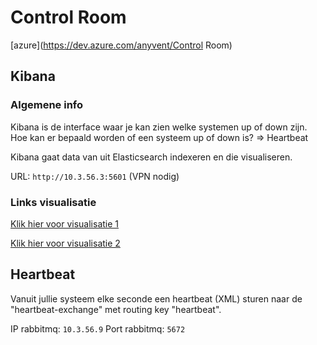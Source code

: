 # Control Room
[azure](https://dev.azure.com/anyvent/Control Room)

## Kibana
### Algemene info
Kibana is de interface waar je kan zien welke systemen up of down zijn.
Hoe kan er bepaald worden of een systeem up of down is? => Heartbeat
 
Kibana gaat data van uit Elasticsearch indexeren en die visualiseren.
 
URL: `http://10.3.56.3:5601` (VPN nodig)

### Links visualisatie

[Klik hier voor visualisatie 1](http://10.3.56.3:5601/app/kibana#/dashboard/b2bde400-8174-11ea-8f95-adbfd2c32966?_g=(refreshInterval:(pause:!f,value:5000),time:(from:now-15m,to:now))&_a=(description:'',filters:!(),fullScreenMode:!f,options:(hidePanelTitles:!f,useMargins:!t),panels:!((embeddableConfig:(),gridData:(h:15,i:'577055ee-975a-4e11-83ec-b07117c6fe8c',w:24,x:0,y:0),id:a79aca30-8169-11ea-8f95-adbfd2c32966,panelIndex:'577055ee-975a-4e11-83ec-b07117c6fe8c',type:visualization,version:'7.6.1'),(embeddableConfig:(),gridData:(h:15,i:'8e138d6a-71d5-407a-a259-af0d62542686',w:24,x:24,y:0),id:'610e7bb0-8174-11ea-8f95-adbfd2c32966',panelIndex:'8e138d6a-71d5-407a-a259-af0d62542686',type:lens,version:'7.6.1')),query:(language:kuery,query:''),timeRestore:!f,title:'Status%20of%20Queues',viewMode:view))

[Klik hier voor visualisatie 2](http://10.3.56.3:5601/app/canvas#/workpad/workpad-274ba810-be9e-46f8-8591-2c017014df87/page/1?__refreshInterval=5s)

## Heartbeat

Vanuit jullie systeem elke seconde een heartbeat (XML) sturen naar de "heartbeat-exchange" met routing key "heartbeat".
 
IP rabbitmq: `10.3.56.9`
Port rabbitmq: `5672`
